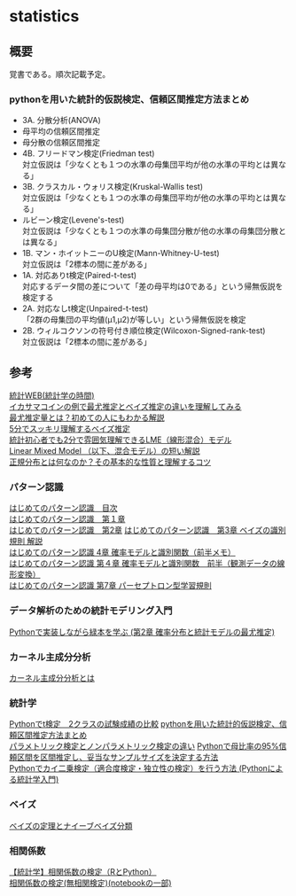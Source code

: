# statistics

## 概要
覚書である。順次記載予定。  

### pythonを用いた統計的仮説検定、信頼区間推定方法まとめ
- 3A. 分散分析(ANOVA)
- 母平均の信頼区間推定
- 母分散の信頼区間推定
- 4B. フリードマン検定(Friedman test)  
  対立仮説は「少なくとも１つの水準の母集団平均が他の水準の平均とは異なる」
- 3B. クラスカル・ウォリス検定(Kruskal-Wallis test)  
  対立仮説は「少なくとも１つの水準の母集団平均が他の水準の平均とは異なる」
- ルビーン検定(Levene's-test)  
  対立仮説は「少なくとも１つの水準の母集団分散が他の水準の母集団分散とは異なる」
- 1B. マン・ホイットニーのU検定(Mann-Whitney-U-test)  
  対立仮説は「2標本の間に差がある」
- 1A. 対応ありt検定(Paired-t-test)  
  対応するデータ間の差について「差の母平均は0である」という帰無仮説を検定する
- 2A. 対応なしt検定(Unpaired-t-test)  
  「2群の母集団の平均値(μ1,μ2)が等しい」という帰無仮説を検定
- 2B. ウィルコクソンの符号付き順位検定(Wilcoxon-Signed-rank-test)  
  対立仮説は「2標本の間に差がある」


## 参考
[統計WEB(統計学の時間)](https://bellcurve.jp/statistics/course/)  
[イカサマコインの例で最尤推定とベイズ推定の違いを理解してみる](https://qiita.com/MoriKen/items/09da26466c00500bcd68#%E3%81%AF%E3%81%98%E3%82%81%E3%81%AB)  
[最尤推定量とは？初めての人にもわかる解説](https://to-kei.net/estimator/maximum-likelihood-estimation/)  
[5分でスッキリ理解するベイズ推定](https://qiita.com/HiromuMasuda0228/items/2dc62cf4f9dbdf373627)  
[統計初心者でも2分で雰囲気理解できるLME（線形混合）モデル](http://foslave.blogspot.com/2014/12/2lme.html)  
[Linear Mixed Model （以下、混合モデル）の短い解説](http://www.lowtem.hokudai.ac.jp/plantecol/akihiro/obenkyou/GLMMexample.pdf)  
[正規分布とは何なのか？その基本的な性質と理解するコツ](https://atarimae.biz/archives/9850)  

### パターン認識
[はじめてのパターン認識　目次](https://www.amazon.co.jp/dp/toc/4627849710/ref=dp_toc?_encoding=UTF8&n=489986)  
[はじめてのパターン認識　第１章](https://qiita.com/ssnnkkhh/items/34d024d56479d9c00f09)   
[はじめてのパターン認識　第2章](https://qiita.com/ssnnkkhh/items/a722b97ee9f9c061c4b7)
[はじめてのパターン認識　第3章 ベイズの識別規則 解説](https://qiita.com/icoxfog417/items/c3c8fed9902ad6200069)  
[はじめてのパターン認識 4章 確率モデルと識別関数（前半メモ）](https://qiita.com/golio/items/e0ab914701b9b006edda)  
[はじめてのパターン認識 第４章 確率モデルと識別関数　前半（観測データの線形変換）](https://qiita.com/sobeit@github/items/7234455c5ef04c8feb5b)  
[はじめてのパターン認識 第7章 パーセプトロン型学習規則](https://qiita.com/icoxfog417/items/e574a9d61f9f680d578b)  

### データ解析のための統計モデリング入門
[Pythonで実装しながら緑本を学ぶ (第2章 確率分布と統計モデルの最尤推定)](https://ohke.hateblo.jp/entry/2018/01/19/230000)  

### カーネル主成分分析
[カーネル主成分分析とは](https://qiita.com/NoriakiOshita/items/138c10eada03938fcd79)

### 統計学
[Pythonでt検定　2クラスの試験成績の比較](https://qiita.com/code0327/items/a96dd2fbd8a491d2eeaa)
[pythonを用いた統計的仮説検定、信頼区間推定方法まとめ](https://qiita.com/Wotipati/items/4f5e893fa39ad4cb9957)  
[パラメトリック検定とノンパラメトリック検定の違い](https://www.study-channel.com/2015/06/parametric-nonparametric-test.html)
[Pythonで母比率の95%信頼区間を区間推定し、妥当なサンプルサイズを決定する方法](https://tanuhack.com/estimate-pop-rate/)  
[Pythonでカイ二乗検定（適合度検定・独立性の検定）を行う方法 (Pythonによる統計学入門)](https://toukei.link/programmingandsoftware/statistics_by_python/chisqtest_by_python/)  

### ベイズ
[ベイズの定理とナイーブベイズ分類](https://hackmd.io/@fqZLfJuuS9O3vKeuZyZEfw/SkygLNZ-f?type=view)


### 相関係数
[【統計学】相関係数の検定（RとPython）](http://midsum-datasience.hatenablog.com/entry/2018/07/08/171113)  
[相関係数の検定(無相関検定)(notebookの一部)](http://lang.sist.chukyo-u.ac.jp/classes/PythonProbStat/Python-statistics4.html#RS04:correlationTest)